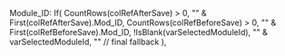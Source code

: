 Module_ID:
If(
    CountRows(colRefAfterSave) > 0, "" & First(colRefAfterSave).Mod_ID,
    CountRows(colRefBeforeSave) > 0, "" & First(colRefBeforeSave).Mod_ID,
    !IsBlank(varSelectedModuleId),   "" & varSelectedModuleId,
    ""  // final fallback
),
